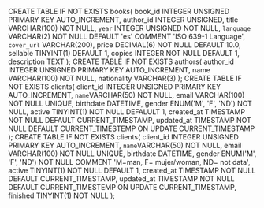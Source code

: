 CREATE TABLE IF NOT EXISTS books(
    book_id INTEGER UNSIGNED PRIMARY KEY AUTO_INCREMENT,
    author_id INTEGER UNSIGNED,
    title VARCHAR(100) NOT NULL,
    <!-- Se ponene las `` cuando ocupamos nombres de atributos como variables -->
    `year` INTEGER UNSIGNED NOT NULL,
    `language` VARCHAR(2) NOT NULL DEFAULT 'es' COMMENT 'ISO 639-1 Language',
    `cover_url` VARCHAR(200),
    price DECIMAL(6) NOT NULL DEFAULT 10.0,
    sellable TINYINT(1) DEFAULT 1,
    copies INTEGER NOT NULL DEFAULT 1,
    description TEXT
);
CREATE TABLE IF NOT EXISTS authors(
    author_id INTEGER UNSIGNED PRIMARY KEY AUTO_INCREMENT,
    name VARCHAR(100) NOT NULL,
    nationality VARCHAR(3)
);
CREATE TABLE IF NOT EXISTS clients(
    client_id INTEGER UNSIGNED PRIMARY KEY AUTO_INCREMENT,
    `name`VARCHAR(50) NOT NULL,
    email VARCHAR(100) NOT NULL UNIQUE,
    birthdate DATETIME, <!--Cuaquier fecha-->
    gender ENUM('M', 'F', 'ND') NOT NULL,
    active TINYINT(1) NOT NULL DEFALULT 1,
    created_at TIMESTAMP NOT NULL DEFAULT CURRENT_TIMESTAMP,  <!--yyy-mm-dd hh:mm:ss 1970-fecha-->
    updated_at TIMESTAMP NOT NULL DEFAULT CURRENT_TIMESTEMP
        ON UPDATE CURRENT_TIMESTAMP
);
CREATE TABLE IF NOT EXISTS clients(
    client_id INTEGER UNSIGNED PRIMARY KEY AUTO_INCREMENT,
    `name`VARCHAR(50) NOT NULL,
    email VARCHAR(100) NOT NULL UNIQUE,
    birthdate DATETIME,
    gender ENUM('M', 'F', 'ND') NOT NULL COMMENT 'M=man, F= mujer/woman, ND= not data',
    active TINYINT(1) NOT NULL DEFAULT 1,
    created_at TIMESTAMP NOT NULL DEFAULT CURRENT_TIMESTAMP,
    updated_at TIMESTAMP NOT NULL DEFAULT CURRENT_TIMESTEMP ON UPDATE CURRENT_TIMESTAMP,
    finished TINYINT(1) NOT NULL
);